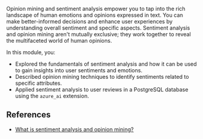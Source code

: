 Opinion mining and sentiment analysis empower you to tap into the rich landscape of human emotions and opinions expressed in text. You can make better-informed decisions and enhance user experiences by understanding overall sentiment and specific aspects. Sentiment analysis and opinion mining aren't mutually exclusive; they work together to reveal the multifaceted world of human opinions.

In this module, you:

- Explored the fundamentals of sentiment analysis and how it can be used to gain insights into user sentiments and emotions.
- Described opinion mining techniques to identify sentiments related to specific attributes.
- Applied sentiment analysis to user reviews in a PostgreSQL database using the `azure_ai` extension.

## References

- [What is sentiment analysis and opinion mining?](/azure/ai-services/language-service/sentiment-opinion-mining/overview)
